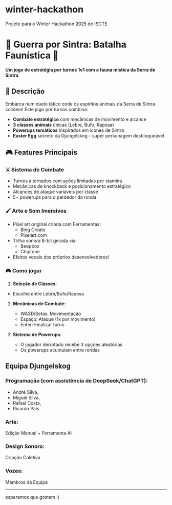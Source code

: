 # winter-hackathon
Projeto para o Winter Hackathon 2025 do ISCTE
# 🦉 Guerra por Sintra: Batalha Faunística 🐾

**Um jogo de estratégia por turnos 1v1 com a fauna mística da Serra de Sintra**

## 🌳 Descrição
Embarca num duelo tático onde os espíritos animais da Serra de Sintra colidem! Este jogo por turnos combina:
- **Combate estratégico** com mecânicas de movimento e alcance
- **3 classes animais** únicas (Lebre, Bufo, Raposa)
- **Powerups temáticos** inspirados em ícones de Sintra
- **Easter Egg** secreto da Djungelskog - super personagem desbloqueável

## 🎮 Features Principais
### ⚔️ Sistema de Combate
- Turnos alternados com ações limitadas por stamina
- Mecânicas de knockback e posicionamento estratégico
- Alcances de ataque variáveis por classe
- 5+ powerups para o perdedor da ronda

### 🖌️ Arte e Som Imersivos
- Pixel art original criada com Ferramentas:
  - Bing Create
  - Pixelart.com
- Trilha sonora 8-bit gerada via:
  - Beepbox
  - Chiptone
- Efeitos vocais dos próprios desenvolvedores!

### 🎮  Como jogar
  1. **Seleção de Classes**:
   - Escolhe entre Lebre/Bufo/Raposa

2. **Mecânicas de Combate**:
   - WASD/Setas: Movimentação
   - Espaço: Ataque (1x por movimento)
   - Enter: Finalizar turno

3. **Sistema de Powerups**:
   - O jogador derrotado recebe 3 opções aleatórias
   - Os powerups acumulam entre rondas

## Equipa Djungelskog
### Programação (com assistência de DeepSeek/ChatGPT):  
- André Silva,
- Miguel Silva,
- Rafael Costa,
- Ricardo Pais
### Arte: 
Edição Manual + Ferramenta AI
### Design Sonoro: 
Criação Coletiva
### Vozes: 
Membros da Equipa

---
esperamos que gostem :)
